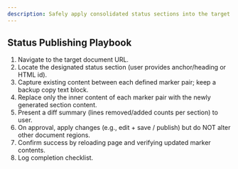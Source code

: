 ```yaml
---
description: Safely apply consolidated status sections into the target document section.
---
```


## Status Publishing Playbook
1. Navigate to the target document URL.
2. Locate the designated status section (user provides anchor/heading or HTML id).
3. Capture existing content between each defined marker pair; keep a backup copy text block.
4. Replace only the inner content of each marker pair with the newly generated section content.
5. Present a diff summary (lines removed/added counts per section) to user.
6. On approval, apply changes (e.g., edit + save / publish) but do NOT alter other document regions.
7. Confirm success by reloading page and verifying updated marker contents.
8. Log completion checklist.
